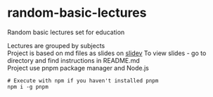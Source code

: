 # random-basic-lectures
Random basic lectures set for education

Lectures are grouped by subjects <br>
Project is based on md files as slides on [slidev](https://github.com/slidevjs/slidev)
To view slides - go to directory and find instructions in README.md<br>
Project use pnpm package manager and Node.js

```
# Execute with npm if you haven't installed pnpm
npm i -g pnpm
```